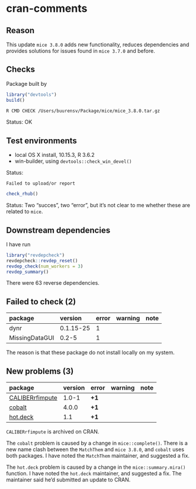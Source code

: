 cran-comments
================

## Reason

This update `mice 3.8.0` adds new functionality, reduces dependencies
and provides solutions for issues found in `mice 3.7.0` and before.

## Checks

Package built by

``` r
library("devtools")
build()
```

``` bash
R CMD CHECK /Users/buurensv/Package/mice/mice_3.8.0.tar.gz
```

Status: OK

## Test environments

  - local OS X install, 10.15.3, R 3.6.2
  - win-builder, using `devtools::check_win_devel()`

Status:

    Failed to upload/or report

``` r
check_rhub()
```

Status: Two “succes”, two “error”, but it’s not clear to me whether
these are related to `mice`.

## Downstream dependencies

I have run

``` r
library("revdepcheck")
revdepcheck::revdep_reset()
revdep_check(num_workers = 3)
revdep_summary()
```

There were 63 reverse dependencies.

## Failed to check (2)

| package        | version   | error | warning | note |
| :------------- | :-------- | :---- | :------ | :--- |
| dynr           | 0.1.15-25 | 1     |         |      |
| MissingDataGUI | 0.2-5     | 1     |         |      |

The reason is that these package do not install locally on my
system.

## New problems (3)

| package                                        | version | error  | warning | note |
| :--------------------------------------------- | :------ | :----- | :------ | :--- |
| [CALIBERrfimpute](problems.md#caliberrfimpute) | 1.0-1   | **+1** |         |      |
| [cobalt](problems.md#cobalt)                   | 4.0.0   | **+1** |         |      |
| [hot.deck](problems.md#hotdeck)                | 1.1     | **+1** |         |      |

`CALIBERrfimpute` is archived on CRAN.

The `cobalt` problem is caused by a change in `mice::complete()`. There
is a new name clash between the `MatchThem` and `mice 3.8.0`, and
`cobalt` uses both packages. I have noted the `MatchThem` maintainer,
and suggested a fix.

The `hot.deck` problem is caused by a change in the
`mice::summary.mira()` function. I have noted the `hot.deck` maintainer,
and suggested a fix. The maintainer said he’d submitted an update to
CRAN.

